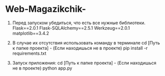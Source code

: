 # Web-Magazikchik-
1. Перед запуском убедиться, что есть все нужные библиотеки. 
Flask==2.0.1
Flask-SQLAlchemy==2.5.1
Werkzeug==2.0.1
matplotlib==3.4.2

2. В случае их отсутствия использовать команду в терминале
cd [Путь к папке проекта] - (Если находишься не в проекте)
pip install -r requirements.txt

3. Запуск приложения:
cd [Путь к папке проекта] - (Если находишься не в проекте)
python app.py

